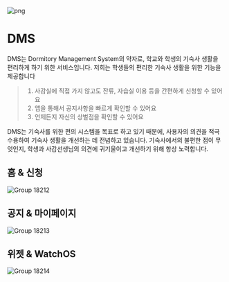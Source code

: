 ![png](https://user-images.githubusercontent.com/68860610/233824618-8b764a7f-51dc-41ca-aa84-fd9ee3b76849.png)

# DMS

DMS는 Dormitory Management System의 약자로, 학교와 학생의 기숙사 생활을 편리하게 하기 위한 서비스입니다.
저희는 학생들의 편리한 기숙사 생활을 위한 기능을 제공합니다

> 1. 사감실에 직접 가지 않고도 잔류, 자습실 이용 등을 간편하게 신청할 수 있어요
> 2. 앱을 통해서 공지사항을 빠르게 확인할 수 있어요
> 3. 언제든지 자신의 상벌점을 확인할 수 있어요

DMS는 기숙사를 위한 편의 시스템을 목표로 하고 있기 때문에, 사용자의 의견을 적극 수용하여 기숙사 생활을 개선하는 데 전념하고 있습니다.
기숙사에서의 불편한 점이 무엇인지, 학생과 사감선생님의 의견에 귀기울이고 개선하기 위해 항상 노력합니다.

## 홈 & 신청
![Group 18212](https://user-images.githubusercontent.com/68860610/233824121-eabed662-0182-4293-a18e-0b31767fdd1d.png)
## 공지 & 마이페이지
![Group 18213](https://user-images.githubusercontent.com/68860610/233824113-72a802f2-4ad6-4402-9ddd-a58399a58bf5.png)
## 위젯 & WatchOS
![Group 18214](https://user-images.githubusercontent.com/68860610/233824111-b94757fe-9a94-41fd-97a4-b4b6e7b1fece.png)

